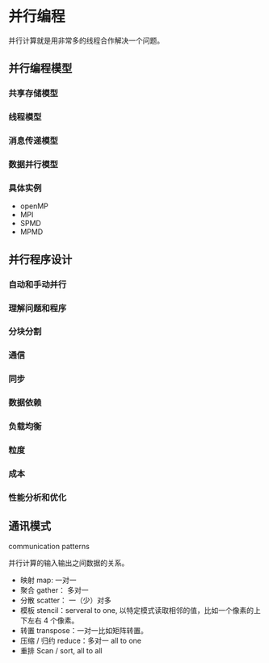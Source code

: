 # 并行编程

并行计算就是用非常多的线程合作解决一个问题。

## 并行编程模型

### 共享存储模型

### 线程模型

### 消息传递模型

### 数据并行模型

### 具体实例

* openMP
* MPI
* SPMD
* MPMD

## 并行程序设计

### 自动和手动并行

### 理解问题和程序

### 分块分割

### 通信

### 同步

### 数据依赖

### 负载均衡

### 粒度

### 成本

### 性能分析和优化

## 通讯模式

communication patterns

并行计算的输入输出之间数据的关系。

* 映射 map: 一对一
* 聚合 gather： 多对一
* 分散 scatter： 一（少）对多
* 模板 stencil：serveral to one, 以特定模式读取相邻的值，比如一个像素的上下左右 4 个像素。
* 转置 transpose：一对一比如矩阵转置。
* 压缩 / 归约 reduce：多对一 all to one
* 重排 Scan / sort, all to all
